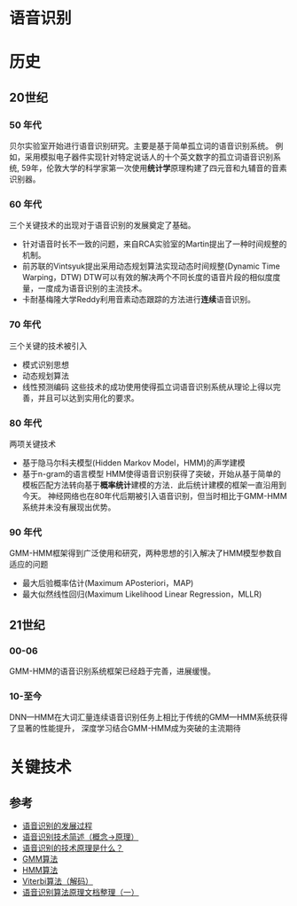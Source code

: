 # 语音识别

# 历史

## 20世纪
### 50 年代

贝尔实验室开始进行语音识别研究。主要是基于简单孤立词的语音识别系统。
例如，采用模拟电子器件实现针对特定说话人的十个英文数字的孤立词语音识别系统, 
59年，伦敦大学的科学家第一次使用**统计学**原理构建了四元音和九辅音的音素识别器。

### 60 年代

三个关键技术的出现对于语音识别的发展奠定了基础。
- 针对语音时长不一致的问题，来自RCA实验室的Martin提出了一种时间规整的机制。
- 前苏联的Vintsyuk提出采用动态规划算法实现动态时间规整(Dynamic Time Warping，DTW)
DTW可以有效的解决两个不同长度的语音片段的相似度度量，一度成为语音识别的主流技术。
- 卡耐基梅隆大学Reddy利用音素动态跟踪的方法进行**连续**语音识别。

### 70 年代
三个关键的技术被引入
- 模式识别思想
- 动态规划算法
- 线性预测编码
这些技术的成功使用使得孤立词语音识别系统从理论上得以完善，并且可以达到实用化的要求。

### 80 年代
两项关键技术
- 基于隐马尔科夫模型(Hidden Markov Model，HMM)的声学建模
- 基于n-gram的语言模型
HMM使得语音识别获得了突破，开始从基于简单的模板匹配方法转向基于**概率统计**建模的方法．此后统计建模的框架一直沿用到今天。
神经网络也在80年代后期被引入语音识别，但当时相比于GMM-HMM系统并未没有展现出优势。

### 90 年代
GMM-HMM框架得到广泛使用和研究，两种思想的引入解决了HMM模型参数自适应的问题
- 最大后验概率估计(Maximum APosteriori，MAP)
- 最大似然线性回归(Maximum Likelihood Linear Regression，MLLR)


## 21世纪 
###  00-06
GMM-HMM的语音识别系统框架已经趋于完善，进展缓慢。

###  10-至今
DNN—HMM在大词汇量连续语音识别任务上相比于传统的GMM—HMM系统获得了显著的性能提升， 深度学习结合GMM-HMM成为突破的主流期待




# 关键技术







## 参考
- [语音识别的发展过程](https://blog.csdn.net/baidu_31437863/article/details/82682163)
- [语音识别技术简述（概念->原理）](https://zhuanlan.zhihu.com/p/62171354)
- [语音识别的技术原理是什么？](https://www.zhihu.com/question/20398418/answer/18080841)
- [GMM算法](https://blog.csdn.net/bvngh3247/article/details/80778348) 
- [HMM算法](https://blog.csdn.net/bvngh3247/article/details/80778467) 
- [Viterbi算法（解码）](https://blog.csdn.net/bvngh3247/article/details/80786724) 
- [语音识别算法原理文档整理（一）](https://blog.csdn.net/bvngh3247/article/details/80778165) 





